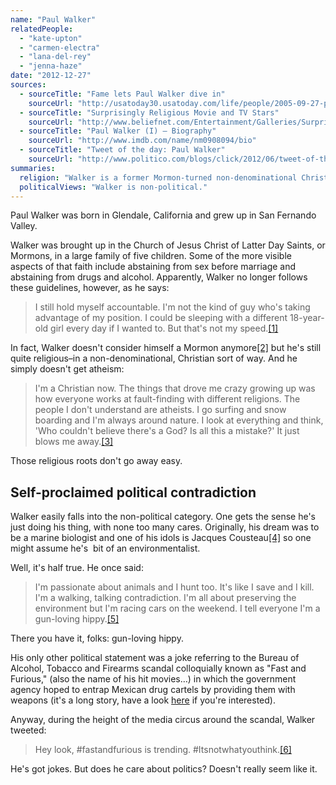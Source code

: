 ```yaml
---
name: "Paul Walker"
relatedPeople:
  - "kate-upton"
  - "carmen-electra"
  - "lana-del-rey"
  - "jenna-haze"
date: "2012-12-27"
sources:
  - sourceTitle: "Fame lets Paul Walker dive in"
    sourceUrl: "http://usatoday30.usatoday.com/life/people/2005-09-27-paul-walker_x.htm"
  - sourceTitle: "Surprisingly Religious Movie and TV Stars"
    sourceUrl: "http://www.beliefnet.com/Entertainment/Galleries/Surprisingly-Religious-Movie-and-TV-Stars.aspx?p=2"
  - sourceTitle: "Paul Walker (I) – Biography"
    sourceUrl: "http://www.imdb.com/name/nm0908094/bio"
  - sourceTitle: "Tweet of the day: Paul Walker"
    sourceUrl: "http://www.politico.com/blogs/click/2012/06/tweet-of-the-day-paul-walker-126800.html"
summaries:
  religion: "Walker is a former Mormon-turned non-denominational Christian."
  politicalViews: "Walker is non-political."
---
```


Paul Walker was born in Glendale, California and grew up in San Fernando Valley.

Walker was brought up in the Church of Jesus Christ of Latter Day Saints, or Mormons, in a large family of five children. Some of the more visible aspects of that faith include abstaining from sex before marriage and abstaining from drugs and alcohol. Apparently, Walker no longer follows these guidelines, however, as he says:

>I still hold myself accountable. I'm not the kind of guy who's taking advantage of my position. I could be sleeping with a different 18-year-old girl every day if I wanted to. But that's not my speed.<a class="source-citation" href="#http%3A%2F%2Fusatoday30.usatoday.com%2Flife%2Fpeople%2F2005-09-27-paul-walker_x.htm" title="Fame lets Paul Walker dive in">[1]</a>

In fact, Walker doesn't consider himself a Mormon anymore<a class="source-citation" href="#http%3A%2F%2Fwww.beliefnet.com%2FEntertainment%2FGalleries%2FSurprisingly-Religious-Movie-and-TV-Stars.aspx%3Fp%3D2" title="Surprisingly Religious Movie and TV Stars">[2]</a> but he's still quite religious–in a non-denominational, Christian sort of way. And he simply doesn't get atheism:

>I'm a Christian now. The things that drove me crazy growing up was how everyone works at fault-finding with different religions. The people I don't understand are atheists. I go surfing and snow boarding and I'm always around nature. I look at everything and think, 'Who couldn't believe there's a God? Is all this a mistake?' It just blows me away.<a class="source-citation" href="#http%3A%2F%2Fwww.imdb.com%2Fname%2Fnm0908094%2Fbio" title="Paul Walker (I) – Biography">[3]</a>

Those religious roots don't go away easy.


## Self-proclaimed political contradiction

Walker easily falls into the non-political category. One gets the sense he's just doing his thing, with none too many cares. Originally, his dream was to be a marine biologist and one of his idols is Jacques Cousteau<a class="source-citation" href="#http%3A%2F%2Fwww.imdb.com%2Fname%2Fnm0908094%2Fbio" title="Paul Walker (I) – Biography">[4]</a> so one might assume he's  bit of an environmentalist.

Well, it's half true. He once said:

>I'm passionate about animals and I hunt too. It's like I save and I kill. I'm a walking, talking contradiction. I'm all about preserving the environment but I'm racing cars on the weekend. I tell everyone I'm a gun-loving hippy.<a class="source-citation" href="#http%3A%2F%2Fwww.imdb.com%2Fname%2Fnm0908094%2Fbio" title="Paul Walker (I) – Biography">[5]</a>

There you have it, folks: gun-loving hippy.

His only other political statement was a joke referring to the Bureau of Alcohol, Tobacco and Firearms scandal colloquially known as "Fast and Furious," (also the name of his hit movies…) in which the government agency hoped to entrap Mexican drug cartels by providing them with weapons (it's a long story, have a look [here](http://en.wikipedia.org/wiki/ATF_gunwalking_scandal) if you're interested).

Anyway, during the height of the media circus around the scandal, Walker tweeted:

>Hey look, #fastandfurious is trending. #Itsnotwhatyouthink.<a class="source-citation" href="#http%3A%2F%2Fwww.politico.com%2Fblogs%2Fclick%2F2012%2F06%2Ftweet-of-the-day-paul-walker-126800.html" title="Tweet of the day: Paul Walker">[6]</a>

He's got jokes. But does he care about politics? Doesn't really seem like it.